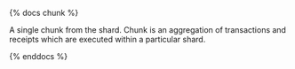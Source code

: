 {% docs chunk %}

A single chunk from the shard. Chunk is an aggregation of transactions and receipts which are executed within a particular shard.

{% enddocs %}
